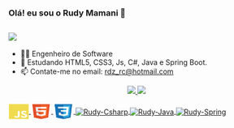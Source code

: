### Olá! eu sou o Rudy Mamani 👋

##

<div>
   <a href="https://www.linkedin.com/in/rudy-mamani" target="_blank"><img src="https://img.shields.io/badge/-LinkedIn-%230077B5?style=for-the-badge&logo=linkedin&logoColor=white" target="_blank"></a> 
</div>
  
- 🧑‍💻 Engenheiro de Software
- 📖 Estudando HTML5, CSS3, Js, C#, Java e Spring Boot.
- 📫 Contate-me no email: rdz_rc@hotmail.com

<div align="center">
  <a href="https://github.com/rudymamani">
  <img height="130em" src="https://github-readme-stats.vercel.app/api?username=rudymamani&show_icons=true&theme=dracula&include_all_commits=true&count_private=true"/>
  <img height="130em" src="https://github-readme-stats.vercel.app/api/top-langs/?username=rudymamani&layout=compact&langs_count=7&theme=dracula"/> 
</div>
<div style="display: inline_block"><br>
  <img align="center" alt="Rudy-Js" height="30" width="40" src="https://raw.githubusercontent.com/devicons/devicon/master/icons/javascript/javascript-plain.svg">
  <img align="center" alt="Rudy-HTML" height="30" width="40" src="https://raw.githubusercontent.com/devicons/devicon/master/icons/html5/html5-original.svg">
  <img align="center" alt="Rudy-CSS" height="30" width="40" src="https://raw.githubusercontent.com/devicons/devicon/master/icons/css3/css3-original.svg">
  <img align="center" alt="Rudy-Csharp" height="30" width="40" src="https://cdn.jsdelivr.net/gh/devicons/devicon@latest/icons/csharp/csharp-original.svg">
  <img align="center" alt="Rudy-Java" height="30" width="40" src="https://cdn.jsdelivr.net/gh/devicons/devicon@latest/icons/java/java-original-wordmark.svg" />
  <img align="center" alt="Rudy-Spring" height="30" width="40" src="https://cdn.jsdelivr.net/gh/devicons/devicon@latest/icons/spring/spring-original-wordmark.svg"/>   
</div>
